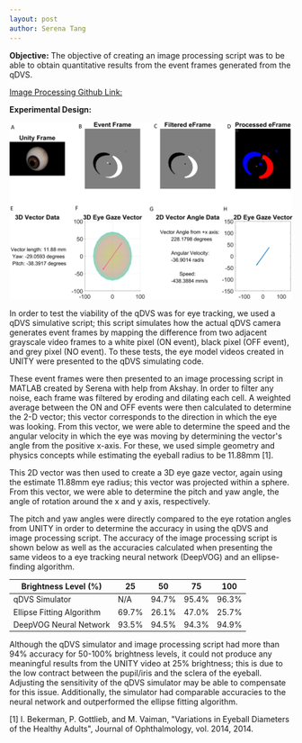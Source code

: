 ```yaml
---
layout: post
author: Serena Tang
---
```


**Objective:**
The objective of creating an image processing script was to be able to obtain quantitative results from the event frames generated from the qDVS.

[Image Processing Github Link:]( https://github.com/keli214/qDVS_Image_Processing)

**Experimental Design:**

![Image Processing Script Result](../images/image_processing_result.png)


In order to test the viability of the qDVS was for eye tracking, we used a qDVS simulative script; this script simulates how the actual qDVS camera generates event frames by mapping the difference from two adjacent grayscale video frames to a white pixel (ON event), black pixel (OFF event), and grey pixel (NO event). To these tests, the eye model videos created in UNITY were presented to the qDVS simulating code. 

These event frames were then presented to an image processing script in MATLAB created by Serena with help from Akshay. In order to filter any noise, each frame was filtered by eroding and dilating each cell. A weighted average between the ON and OFF events were then calculated to determine the 2-D vector; this vector corresponds to the direction in which the eye was looking. From this vector, we were able to determine the speed and the angular velocity in which the eye was moving by determining the vector's angle from the positive x-axis. For these, we used simple geometry and physics concepts while estimating the eyeball radius to be 11.88mm [1]. 

This 2D vector was then used to create a 3D eye gaze vector, again using the estimate 11.88mm eye radius; this vector was projected within a sphere. From this vector, we were able to determine the pitch and yaw angle, the angle of rotation around the x and y axis, respectively. 

The pitch and yaw angles were directly compared to the eye rotation angles from UNITY in order to determine the accuracy in using the qDVS and image processing script. The accuracy of the image processing script is shown below as well as the accuracies calculated when presenting the same videos to a eye tracking neural network (DeepVOG) and an ellipse-finding algorithm. 

| Brightness Level (%) | 25 | 50 | 75 | 100 |
| ------------- | ------------- | ------------- | ------------- | ------------- |
| qDVS Simulator  | N/A | 94.7% | 95.4% | 96.3% |
| Ellipse Fitting Algorithm  | 69.7%  | 26.1% | 47.0% | 25.7% |
| DeepVOG Neural Network | 93.5% | 94.5% | 94.3% | 94.9% |

Although the qDVS simulator and image processing script had more than 94% accuracy for 50-100% brightness levels, it could not produce any meaningful results from the UNITY video at 25% brightness; this is due to the low contract between the pupil/iris and the sclera of the eyeball. Adjusting the sensitivity of the qDVS simulator may be able to compensate for this issue. Additionally, the simulator had comparable accuracies to the neural network and outperformed the ellipse fitting algorithm. 

[1] I. Bekerman, P. Gottlieb, and M. Vaiman, "Variations in Eyeball Diameters of the Healthy Adults", Journal of Ophthalmology, vol. 2014, 2014.
